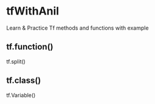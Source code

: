 # tfWithAnil
Learn &amp; Practice  Tf methods and functions with example 

## tf.function()

tf.split()

## tf.class()
tf.Variable()
